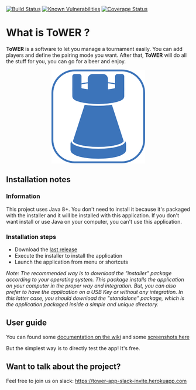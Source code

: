 [![Build Status](https://travis-ci.org/u2032/ToWER.svg?branch=master)](https://travis-ci.org/u2032/ToWER) 
[![Known Vulnerabilities](https://snyk.io/test/github/u2032/tower/badge.svg?targetFile=tower-core%2Fpom.xml)](https://snyk.io/test/github/u2032/tower?targetFile=tower-core%2Fpom.xml) 
[![Coverage Status](https://coveralls.io/repos/github/u2032/ToWER/badge.svg?branch=master)](https://coveralls.io/github/u2032/ToWER?branch=master)

# What is ToWER ? 
**ToWER** is a software to let you manage a tournament easily. You can add players and define the pairing mode you want. After that, **ToWER** will do all the stuff for you, you can go for a beer and enjoy. 
<p align="center"> 
<img src="https://github.com/u2032/ToWER/blob/master/docs/logo.png">
</p>

## Installation notes

### Information
This project uses Java 8+. 
You don't need to install it because it's packaged with the installer and it will be installed with this application. If you don't want install or use Java on your computer, you can't use this application.
 
### Installation steps 
* Download the [last release](https://github.com/u2032/ToWER/releases)
* Execute the installer to install the application
* Launch the application from menu or shortcuts

_Note: The recommended way is to download the "installer" package according to your operating system. This package installs the application on your computer in the proper way and integration. But, you can also prefer to have the application on a USB Key or without any integration. In this latter case, you should download the "standalone" package, which is the application packaged inside a simple and unique directory._


## User guide
You can found some [documentation on the wiki](https://github.com/u2032/ToWER/wiki) and some [screenshots here](https://github.com/u2032/ToWER/tree/master/docs/screenshots)

But the simplest way is to directly test the app! It's free.

## Want to talk about the project?
Feel free to join us on slack: https://tower-app-slack-invite.herokuapp.com
 


